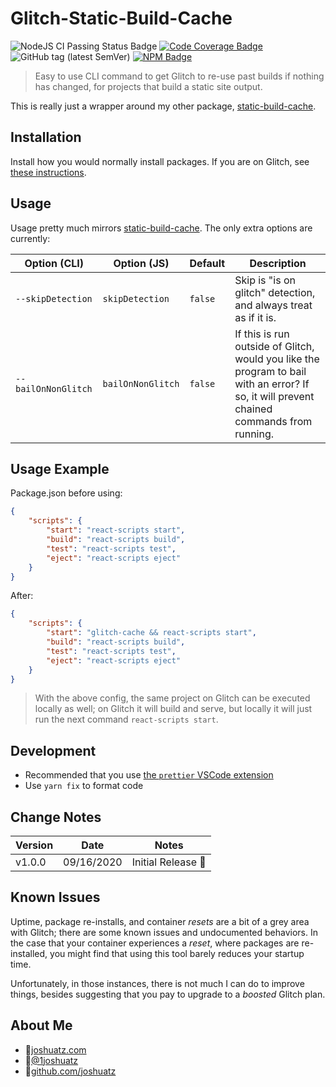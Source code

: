 # Glitch-Static-Build-Cache
![NodeJS CI Passing Status Badge](https://github.com/joshuatz/glitch-static-build-cache/workflows/Node.js%20CI/badge.svg) [![Code Coverage Badge](https://codecov.io/gh/joshuatz/static-build-cache/branch/main/graph/badge.svg)](https://codecov.io/gh/joshuatz/glitch-static-build-cache/branch/main) ![GitHub tag (latest SemVer)](https://img.shields.io/github/v/tag/joshuatz/glitch-static-build-cache) [![NPM Badge](https://img.shields.io/npm/v/glitch-static-build-cache)](https://www.npmjs.com/package/glitch-static-build-cache)
> Easy to use CLI command to get Glitch to re-use past builds if nothing has changed, for projects that build a static site output.

This is really just a wrapper around my other package, [static-build-cache](https://github.com/joshuatz/static-build-cache).

<!-- @TODO - add demo video / GIF? -->

## Installation
Install how you would normally install packages. If you are on Glitch, see [these instructions](https://cheatsheets.joshuatz.com/cheatsheets/cloud-services/glitch/#how-to-add-a-package).

## Usage
Usage pretty much mirrors [static-build-cache](https://github.com/joshuatz/static-build-cache). The only extra options are currently:


Option (CLI) | Option (JS) | Default | Description
--- | --- | --- | ---
`--skipDetection` | `skipDetection` | `false` | Skip is "is on glitch" detection, and always treat as if it is.
`--bailOnNonGlitch` | `bailOnNonGlitch` | `false` | If this is run outside of Glitch, would you like the program to bail with an error? If so, it will prevent chained commands from running.

## Usage Example
Package.json before using:

```json
{
	"scripts": {
		"start": "react-scripts start",
		"build": "react-scripts build",
		"test": "react-scripts test",
		"eject": "react-scripts eject"
	}
}
```

After:
```json
{
	"scripts": {
		"start": "glitch-cache && react-scripts start",
		"build": "react-scripts build",
		"test": "react-scripts test",
		"eject": "react-scripts eject"
	}
}
```

> With the above config, the same project on Glitch can be executed locally as well; on Glitch it will build and serve, but locally it will just run the next command `react-scripts start`.

## Development
 - Recommended that you use [the `prettier` VSCode extension](https://marketplace.visualstudio.com/items?itemName=esbenp.prettier-vscode)
 - Use `yarn fix` to format code

## Change Notes
Version | Date | Notes
--- | --- | ---
v1.0.0 | 09/16/2020 | Initial Release 🚀

## Known Issues
Uptime, package re-installs, and container *resets* are a bit of a grey area with Glitch; there are some known issues and undocumented behaviors. In the case that your container experiences a *reset*, where packages are re-installed, you might find that using this tool barely reduces your startup time.

Unfortunately, in those instances, there is not much I can do to improve things, besides suggesting that you pay to upgrade to a *boosted* Glitch plan.

## About Me

 - 🔗<a href="https://joshuatz.com/" rel="noopener" target="_blank">joshuatz.com</a>
 - 💬<a href="https://twitter.com/1joshuatz" rel="noopener" target="_blank">@1joshuatz</a>
 - 💾<a href="https://github.com/joshuatz" rel="noopener" target="_blank">github.com/joshuatz</a>